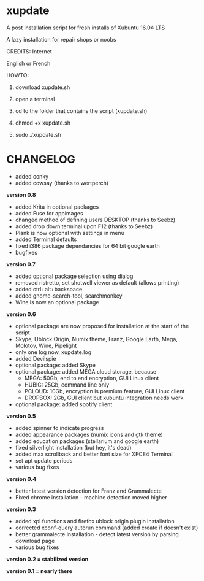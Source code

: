# xupdate

A post installation script for fresh installs of Xubuntu 16.04 LTS

A lazy installation for repair shops or noobs

CREDITS: Internet

English or French

HOWTO:

1. download xupdate.sh

2. open a terminal

3. cd to the folder that contains the script (xupdate.sh)

4. chmod +x xupdate.sh

5. sudo ./xupdate.sh

# CHANGELOG

- added conky
- added cowsay (thanks to wertperch)

**version 0.8**

- added Krita in optional packages
- added Fuse for appimages
- changed method of defining users DESKTOP (thanks to Seebz)
- added drop down terminal upon F12 (thanks to Seebz)
- Plank is now optional with settings in menu
- added Terminal defaults
- fixed i386 package dependancies for 64 bit google earth
- bugfixes

**version 0.7**

- added optional package selection using dialog
- removed ristretto, set shotwell viewer as default (allows printing)
- added ctrl+alt+backspace
- added gnome-search-tool, searchmonkey
- Wine is now an optional package

**version 0.6**

- optional package are now proposed for installation at the start of the script
 - Skype, Ublock Origin, Numix theme, Franz, Google Earth, Mega, Molotov, Wine, Pipelight
- only one log now, xupdate.log
- added Devilspie
- optional package: added Skype
- optional package: added MEGA cloud storage, because
  - MEGA: 50Gb, end to end encryption, GUI Linux client
  - HUBIC: 25Gb, command line only
  - PCLOUD: 10Gb, encryption is premium feature, GUI Linux client
  - DROPBOX: 2Gb, GUI client but xubuntu integration needs work
- optional package: added spotify client

**version 0.5**

- added spinner to indicate progress
- added appearance packages (numix icons and gtk theme)
- added education packages (stellarium and google earth)
- fixed silverlight installation (but hey, it's dead)
- added max scrollback and better font size for XFCE4 Terminal
- set apt update periods
- various bug fixes

**version 0.4**

- better latest version detection for Franz and Grammalecte
- Fixed chrome installation - machine detection moved higher

**version 0.3**

- added xpi functions and firefox ublock origin plugin installation
- corrected xconf-query autorun command (added create if doesn't exist)
- better grammalecte installation - detect latest version by parsing download page
- various bug fixes

**version 0.2 = stabilized version**

**version 0.1 = nearly there**
